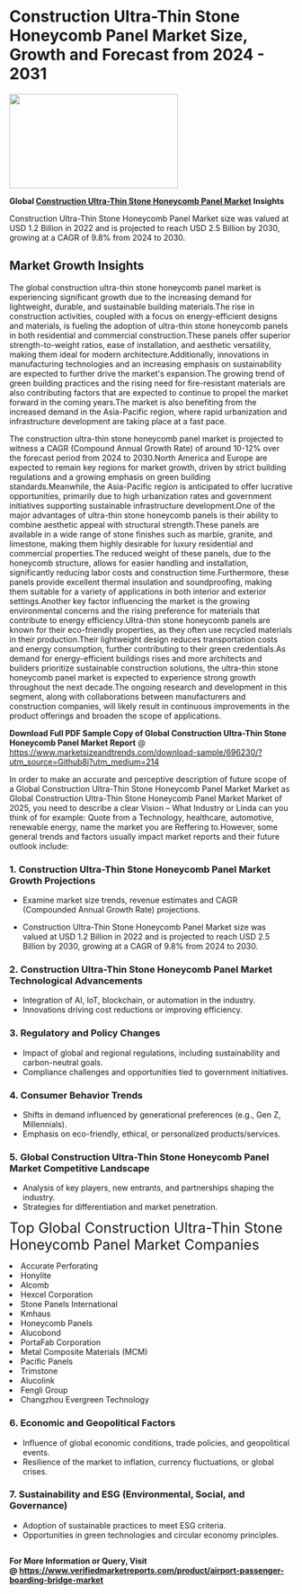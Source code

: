 <H1>Construction Ultra-Thin Stone Honeycomb Panel Market Size, Growth and Forecast from 2024 - 2031</H1><img class="aligncenter size-medium wp-image-584254" src="https://thirdeyenews.in/wp-content/uploads/2024/09/Global-Market-Research-300x168.jpeg" alt="" width="300" height="168" /><p><strong>Global&nbsp;<a href="https://www.marketsizeandtrends.com/download-sample/696230/?utm_source=Github8j?utm_medium=214">Construction Ultra-Thin Stone Honeycomb Panel Market</a> Insights</strong></p><p>Construction Ultra-Thin Stone Honeycomb Panel Market size was valued at USD 1.2 Billion in 2022 and is projected to reach USD 2.5 Billion by 2030, growing at a CAGR of 9.8% from 2024 to 2030.</p><p><h2>Market Growth Insights</h2> <p>The global construction ultra-thin stone honeycomb panel market is experiencing significant growth due to the increasing demand for lightweight, durable, and sustainable building materials.The rise in construction activities, coupled with a focus on energy-efficient designs and materials, is fueling the adoption of ultra-thin stone honeycomb panels in both residential and commercial construction.These panels offer superior strength-to-weight ratios, ease of installation, and aesthetic versatility, making them ideal for modern architecture.Additionally, innovations in manufacturing technologies and an increasing emphasis on sustainability are expected to further drive the market's expansion.The growing trend of green building practices and the rising need for fire-resistant materials are also contributing factors that are expected to continue to propel the market forward in the coming years.The market is also benefiting from the increased demand in the Asia-Pacific region, where rapid urbanization and infrastructure development are taking place at a fast pace.</p> <p>The construction ultra-thin stone honeycomb panel market is projected to witness a CAGR (Compound Annual Growth Rate) of around 10-12% over the forecast period from 2024 to 2030.North America and Europe are expected to remain key regions for market growth, driven by strict building regulations and a growing emphasis on green building standards.Meanwhile, the Asia-Pacific region is anticipated to offer lucrative opportunities, primarily due to high urbanization rates and government initiatives supporting sustainable infrastructure development.One of the major advantages of ultra-thin stone honeycomb panels is their ability to combine aesthetic appeal with structural strength.These panels are available in a wide range of stone finishes such as marble, granite, and limestone, making them highly desirable for luxury residential and commercial properties.The reduced weight of these panels, due to the honeycomb structure, allows for easier handling and installation, significantly reducing labor costs and construction time.Furthermore, these panels provide excellent thermal insulation and soundproofing, making them suitable for a variety of applications in both interior and exterior settings.Another key factor influencing the market is the growing environmental concerns and the rising preference for materials that contribute to energy efficiency.Ultra-thin stone honeycomb panels are known for their eco-friendly properties, as they often use recycled materials in their production.Their lightweight design reduces transportation costs and energy consumption, further contributing to their green credentials.As demand for energy-efficient buildings rises and more architects and builders prioritize sustainable construction solutions, the ultra-thin stone honeycomb panel market is expected to experience strong growth throughout the next decade.The ongoing research and development in this segment, along with collaborations between manufacturers and construction companies, will likely result in continuous improvements in the product offerings and broaden the scope of applications.<p><span class=""><strong>Download Full PDF Sample Copy of Global Construction Ultra-Thin Stone Honeycomb Panel Market Report</strong> @ <a href="https://www.marketsizeandtrends.com/download-sample/696230/?utm_source=Github8j?utm_medium=214" target="_blank">https://www.marketsizeandtrends.com/download-sample/696230/?utm_source=Github8j?utm_medium=214</a></span></p><p>In order to make an accurate and perceptive description of future scope of a Global&nbsp;Construction Ultra-Thin Stone Honeycomb Panel Market Market as Global&nbsp;Construction Ultra-Thin Stone Honeycomb Panel Market Market of 2025, you need to describe a clear Vision &ndash; What Industry or Linda can you think of for example: Quote from a Technology, healthcare, automotive, renewable energy, name the market you are Reffering to.However, some general trends and factors usually impact market reports and their future outlook include:</p><h3>1.&nbsp;<strong>Construction Ultra-Thin Stone Honeycomb Panel Market Growth Projections</strong></h3><ul><li>Examine market size trends, revenue estimates and CAGR (Compounded Annual Growth Rate) projections.</li><li><p>Construction Ultra-Thin Stone Honeycomb Panel Market size was valued at USD 1.2 Billion in 2022 and is projected to reach USD 2.5 Billion by 2030, growing at a CAGR of 9.8% from 2024 to 2030.</p></li></ul><h3>2.&nbsp;<strong>Construction Ultra-Thin Stone Honeycomb Panel Market Technological Advancements</strong></h3><ul><li>Integration of AI, IoT, blockchain, or automation in the industry.</li><li>Innovations driving cost reductions or improving efficiency.</li></ul><h3>3.&nbsp;<strong>Regulatory and Policy Changes</strong></h3><ul><li>Impact of global and regional regulations, including sustainability and carbon-neutral goals.</li><li>Compliance challenges and opportunities tied to government initiatives.</li></ul><h3>4.&nbsp;<strong>Consumer Behavior Trends</strong></h3><ul><li>Shifts in demand influenced by generational preferences (e.g., Gen Z, Millennials).</li><li>Emphasis on eco-friendly, ethical, or personalized products/services.</li></ul><h3>5.&nbsp;<strong>Global Construction Ultra-Thin Stone Honeycomb Panel Market Competitive Landscape</strong></h3><ul><li>Analysis of key players, new entrants, and partnerships shaping the industry.</li><li>Strategies for differentiation and market penetration.</li></ul><p data-pm-slice="1 1 []"><span style="color: inherit; font-family: inherit; font-size: 25px;">Top Global Construction Ultra-Thin Stone Honeycomb Panel Market Companies</span></p><div class="" data-test-id=""><p><li>Accurate Perforating</li><li> Honylite</li><li> Alcomb</li><li> Hexcel Corporation</li><li> Stone Panels International</li><li> Kmhaus</li><li> Honeycomb Panels</li><li> Alucobond</li><li> PortaFab Corporation</li><li> Metal Composite Materials (MCM)</li><li> Pacific Panels</li><li> Trimstone</li><li> Alucolink</li><li> Fengli Group</li><li> Changzhou Evergreen Technology</li></p></div><h3>6.&nbsp;<strong>Economic and Geopolitical Factors</strong></h3><ul><li>Influence of global economic conditions, trade policies, and geopolitical events.</li><li>Resilience of the market to inflation, currency fluctuations, or global crises.</li></ul><h3>7.&nbsp;<strong>Sustainability and ESG (Environmental, Social, and Governance)</strong></h3><ul><li>Adoption of sustainable practices to meet ESG criteria.</li><li>Opportunities in green technologies and circular economy principles.</li></ul><h2><strong style="font-size: 14px;">For More Information or Query, Visit @&nbsp;</strong><a style="background-color: #ffffff; font-size: 14px;" href="https://www.marketsizeandtrends.com/report/construction-ultra-thin-stone-honeycomb-panel-market/" target="_blank">https://www.verifiedmarketreports.com/product/airport-passenger-boarding-bridge-market</a></h2>